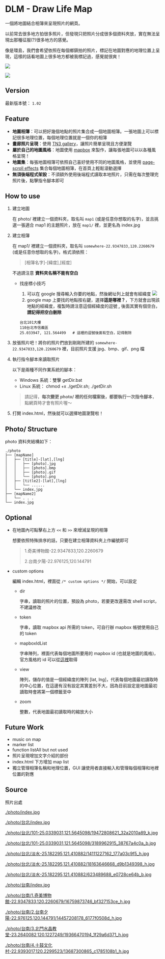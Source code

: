 DLM - Draw Life Map
===================

一個將地圖結合相簿來呈現照片的網頁。

以前常去很多地方拍很多照片，但發現只把照片分成很多個資料夾放，實在無法呈現出那種征服(?)很多地方的感覺。

像是環島，我們會希望依照在每個鄉鎮拍的照片，標記在地圖對應的地理位置上呈現，這樣的話看地圖上很多地方都被我標記過，感覺就很爽！

![](./screenshot/screenshot1.png)

![](./screenshot/screenshot2.png)

Version
-------

最新版本號： `1.02`

Feature
-------

- **地圖相簿**：可以把好幾個地點的照片集合成一個地圖相簿。一張地圖上可以標記很多地理位置，每個地理位置就是一個你的相簿
- **畫廊照片呈現**：使用 [TN3 gallery](http://www.tn3gallery.com/features/)，讓照片簡單呈現且方便瀏覽
- **屬於自己的地圖風格**：地圖使用 [mapbox](https://www.mapbox.com/maps/) 來製作，讓每張地圖可以以各種風格呈現！
- **地圖集**：每張地圖相簿可依照自己喜好使用不同的地圖風格，並使用 [page-scroll effects](http://codyhouse.co/gem/page-scroll-effects/) 集合每個地圖相簿，在首頁上輕鬆滾動選擇
- **無須後端程式架設**：不須額外使用後端程式讀取本地照片，只需在每次整理完照片後，點擊指令腳本即可

How to use
----------

1. 建立地圖

    在 photo/ 裡建立一個資料夾，取名叫 `map1` (或是任意你想取的名字)，並且挑選一張適合 map1 的主題照片，放在 `map1/` 裡，並更名為 index.jpg

2. 建立相簿

    在 map1/ 裡建立一個資料夾，取名叫 `somewhere-22.9347833,120.2260679` (或是任意你想取的名字)，格式須依照：
    > [相簿名字]-[緯度],[經度]

    不過請注意 **資料夾名稱不能有空白**

    - 找座標小技巧
        1. 可以在 google 搜尋輸入你要的地點，然後網址列上就會有經緯度
            ![](./screenshot/findLatLng.png)
        2. google map 上要找的地點按右鍵，選擇**這是哪裡？**，下方就會出現該地點的經緯度，複製時請注意這個經緯度的逗號
         **,** 後面其實有個空白，**請記得把空白刪除**

        ```
        台北101大樓
        110台北市信義區
        25.033947, 121.564499   # 這裡的逗號後面有空白，記得刪除
        ```

3. 放張照片吧！將你的照片們放到剛剛所建的 `somewhere-22.9347833,120.2260679` 裡，目前照片支援 jpg、bmp、gif、png 檔

4. 執行指令腳本來讀取照片

    以下是兩種不同作業系統的腳本：
    - Windows 系統：雙擊 getDir.bat
    - Linux 系統： chmod +x ./getDir.sh; ./getDir.sh

    > 請記得，**每次變更 photo/ 裡的任何檔案後，都要執行一次指令腳本**，點網頁時才會有照片喔～

5. 打開 index.html，然後就可以選擇地圖瀏覽啦！

Photo/ Structure
----------------

photo 資料夾結構如下：
```
./photo
├── [mapName]
│   ├── [title]-[lat],[lng]
│   │   ├── [photo].jpg
│   │   ├── [photo].bmp
│   │   ├── [photo].gif
│   │   └── [photo].png
│   ├── [title2]-[lat],[lng]
│   │   └── ......
│   └── index.jpg
├── [mapName2]
│   └── . . .
└── index.jpg
```

Optional
--------

- 在地圖內可點擊右上方 `<<` 和 `>>` 來增減呈現的相簿

    想要依照特殊排序的話，只要在建立相簿資料夾上作編號即可
    > 1.奇美博物館-22.9347833,120.2260679
    >
    > 2.台南夕陽-22.976125,120.144791

- custom options

    編輯 index.html，裡面從 `/* custom options */` 開始，可以設定
    - dir

        字串，讀取的照片的位置，預設為 photo，若要更改還需改 shell script，不建議修改
    - token

        字串，讀取 mapbox api 所需的 token，可自行辦 mapbox 帳號使用自己的 token
    - mapboxIdList

        字串陣列，裡面代表每個地圖所要用的 mapbox id (也就是地圖的風格)，官方風格的 id 可以從[這裡](https://www.mapbox.com/maps/)取得
    - view

        陣列，儲存的值是一個經緯度的陣列 [lat, lng]，代表每個地圖最初讀取時的中心位置，在這邊有沒有設定其實差別不大，因為目前設定是地圖最初讀取時會將第一個標籤至中
    - zoom

        整數，代表地圖最初讀取時的縮放大小

Future Work
-----------

- music on map
- marker list
- function listAll but not used
- 照片呈現增加文字介紹的部份
- index.html 下方增加 map list
- 獨立管理相簿名稱和地理位置，GUI 讓使用者直接輸入和管理每個相簿和地裡位置的對應

Source
------

照片出處

[./photo/index.jpg](https://www.flickr.com/photos/balmung1983/8527454205/)

[./photo/台北/index.jpg](https://www.flickr.com/photos/kyleme/2153452223/)

[./photo/台北/101-25.0339031,121.5645098/19472808621_32a2010a89_k.jpg](https://www.flickr.com/photos/tsaiian/19472808621/)

[./photo/台北/101-25.0339031,121.5645098/3189962915_38767a4c0a_b.jpg](https://www.flickr.com/photos/jaako/3189962915/)

[./photo/台北/淡水-25.182295,121.410882/14111227162_177a03c9f5_h.jpg](https://www.flickr.com/photos/55968326@N08/14111227162/)

[./photo/台北/淡水-25.182295,121.410882/18163646668_d9b1349398_h.jpg](https://www.flickr.com/photos/eternal_ray/18163646668/)

[./photo/台北/淡水-25.182295,121.410882/623489688_e0728ce64b_b.jpg](https://www.flickr.com/photos/neojet0411/623489688/)

[./photo/台南/index.jpg](https://www.flickr.com/photos/eternal_ray/12483269983/)

[./photo/台南/1.奇美博物館-22.9347833,120.2260679/16759873746_bf327153ce_h.jpg](https://www.flickr.com/photos/hcj0416/16759873746/)

[./photo/台南/2.台南夕陽-22.976125,120.144791/14457208178_6177f0508d_h.jpg](https://www.flickr.com/photos/eternal_ray/14457208178/)

[./photo/台南/3.北門水晶教堂-23.2640082,120.1227249/19366470194_1f29a6d371_h.jpg](https://www.flickr.com/photos/p930802/19366470194/)

[./photo/台南/4.十鼓文化村-22.9393017,120.2299523/13687300865_c1785108b1_h.jpg](https://www.flickr.com/photos/speedbug/13687300865/)
